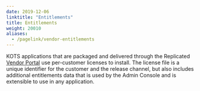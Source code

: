 ```yaml
---
date: 2019-12-06
linktitle: "Entitlements"
title: Entitlements
weight: 20010
aliases: 
  - /pagelink/vendor-entitlements
---
```


KOTS applications that are packaged and delivered through the Replicated [Vendor Portal](https://vendor.replicated.com) use per-customer licenses to install. The license file is a unique identifier for the customer and the release channel, but also includes additional entitlements data that is used by the Admin Console and is extensible to use in any application.

